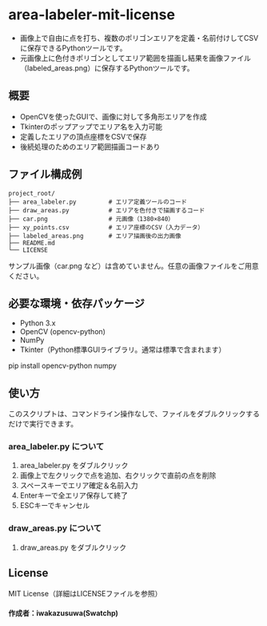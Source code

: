 # area-labeler-mit-license
- 画像上で自由に点を打ち、複数のポリゴンエリアを定義・名前付けしてCSVに保存できるPythonツールです。
- 元画像上に色付きポリゴンとしてエリア範囲を描画し結果を画像ファイル（labeled_areas.png）に保存するPythonツールです。

## 概要
- OpenCVを使ったGUIで、画像に対して多角形エリアを作成
- Tkinterのポップアップでエリア名を入力可能
- 定義したエリアの頂点座標をCSVで保存
- 後続処理のためのエリア範囲描画コードあり

## ファイル構成例

```
project_root/
├── area_labeler.py         # エリア定義ツールのコード
├── draw_areas.py           # エリアを色付きで描画するコード
├── car.png                 # 元画像（1380×840）
├── xy_points.csv           # エリア座標のCSV（入力データ）
├── labeled_areas.png       # エリア描画後の出力画像
├── README.md
└── LICENSE
```
サンプル画像（car.png など）は含めていません。任意の画像ファイルをご用意ください。

## 必要な環境・依存パッケージ
- Python 3.x
- OpenCV (opencv-python)
- NumPy
- Tkinter（Python標準GUIライブラリ。通常は標準で含まれます）


pip install opencv-python numpy

## 使い方
このスクリプトは、コマンドライン操作なしで、ファイルをダブルクリックするだけで実行できます。

### area_labeler.py について
1. area_labeler.py をダブルクリック
2. 画像上で左クリックで点を追加、右クリックで直前の点を削除
3. スペースキーでエリア確定＆名前入力
4. Enterキーで全エリア保存して終了
5. ESCキーでキャンセル


### draw_areas.py について
1. draw_areas.py をダブルクリック


## License
MIT License（詳細はLICENSEファイルを参照）



#### 作成者：iwakazusuwa(Swatchp)


